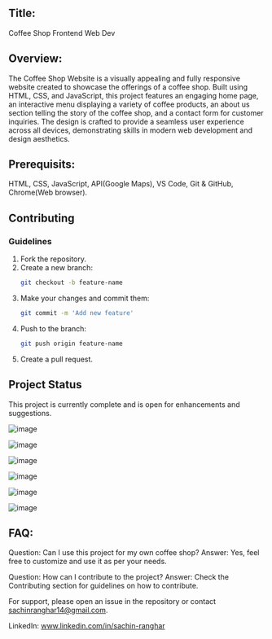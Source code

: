 ## Title: 
Coffee Shop Frontend Web Dev

## Overview: 
The Coffee Shop Website is a visually appealing and fully responsive website created to showcase the offerings of a coffee shop. Built using HTML, CSS, and JavaScript, this project features an engaging home page, an interactive menu displaying a variety of coffee products, an about us section telling the story of the coffee shop, and a contact form for customer inquiries. The design is crafted to provide a seamless user experience across all devices, demonstrating skills in modern web development and design aesthetics.

## Prerequisits: 
HTML, CSS, JavaScript, API(Google Maps), VS Code, Git & GitHub, Chrome(Web browser).
 
## Contributing
### Guidelines
1. Fork the repository.
2. Create a new branch:
    ```bash
    git checkout -b feature-name
    ```
3. Make your changes and commit them:
    ```bash
    git commit -m 'Add new feature'
    ```
4. Push to the branch:
    ```bash
    git push origin feature-name
    ```
5. Create a pull request. 

## Project Status
This project is currently complete and is open for enhancements and suggestions.

![image](https://github.com/user-attachments/assets/6eb0992d-3dfe-4c6d-9bc5-538f555101fd)

![image](https://github.com/user-attachments/assets/b107defc-3b0b-4fdd-8208-03d03166a8b9)

![image](https://github.com/user-attachments/assets/f64c851e-2a59-453f-81fa-7db13e2869b0)

![image](https://github.com/user-attachments/assets/b089cb67-816a-4bbb-87e2-cb751c201c9e)

![image](https://github.com/user-attachments/assets/a13a3fd8-08e8-4906-8071-d8fe97969abb)

![image](https://github.com/user-attachments/assets/1569a580-0e62-4250-ac28-ea30ce09569b)

## FAQ:
Question: Can I use this project for my own coffee shop?
Answer: Yes, feel free to customize and use it as per your needs.

Question: How can I contribute to the project?
Answer: Check the Contributing section for guidelines on how to contribute.

For support, please open an issue in the repository or contact sachinranghar14@gmail.com.

LinkedIn: www.linkedin.com/in/sachin-ranghar
